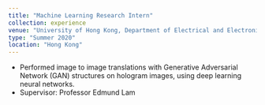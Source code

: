 ```yaml
---
title: "Machine Learning Research Intern"
collection: experience
venue: "University of Hong Kong, Department of Electrical and Electronic Engineering"
type: "Summer 2020"
location: "Hong Kong"
---
```


* Performed image to image translations with Generative Adversarial Network (GAN) structures on hologram images, using deep learning neural networks.
* Supervisor: Professor Edmund Lam